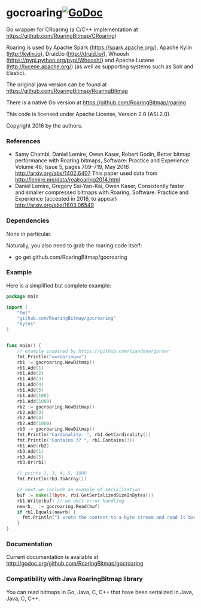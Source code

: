 # gocroaring[![GoDoc](https://godoc.org/github.com/RoaringBitmap/gocroaring?status.svg)](https://godoc.org/github.com/RoaringBitmap/gocroaring)
Go wrapper for CRoaring (a C/C++ implementation at https://github.com/RoaringBitmap/CRoaring)

Roaring is  used by Apache Spark (https://spark.apache.org/), Apache Kylin (http://kylin.io),
Druid.io (http://druid.io/), Whoosh (https://pypi.python.org/pypi/Whoosh/)
and  Apache Lucene (http://lucene.apache.org/) (as well as supporting systems
such as Solr and Elastic).

The original java version can be found at https://github.com/RoaringBitmap/RoaringBitmap

There is a native Go version at https://github.com/RoaringBitmap/roaring


This code is licensed under Apache License, Version 2.0 (ASL2.0).

Copyright 2016 by the authors.


### References

-  Samy Chambi, Daniel Lemire, Owen Kaser, Robert Godin,
Better bitmap performance with Roaring bitmaps,
Software: Practice and Experience Volume 46, Issue 5, pages 709–719, May 2016
http://arxiv.org/abs/1402.6407 This paper used data from http://lemire.me/data/realroaring2014.html
- Daniel Lemire, Gregory Ssi-Yan-Kai, Owen Kaser, Consistently faster and smaller compressed bitmaps with Roaring, Software: Practice and Experience (accepted in 2016, to appear) http://arxiv.org/abs/1603.06549



### Dependencies

None in particular.

Naturally, you also need to grab the roaring code itself:
  - go get github.com/RoaringBitmap/gocroaring


### Example

Here is a simplified but complete example:

```go
package main

import (
    "fmt"
    "github.com/RoaringBitmap/gocroaring"
    "bytes"
)


func main() {
    // example inspired by https://github.com/fzandona/goroar
    fmt.Println("==roaring==")
    rb1 := gocroaring.NewBitmap()
    rb1.Add(1)
    rb1.Add(2)
    rb1.Add(3)
    rb1.Add(4)
    rb1.Add(5)
    rb1.Add(100)
    rb1.Add(1000)
    rb2 := gocroaring.NewBitmap()
    rb2.Add(3)
    rb2.Add(4)
    rb2.Add(1000)
    rb3 := gocroaring.NewBitmap()
    fmt.Println("Cardinality: ", rb1.GetCardinality())
    fmt.Println("Contains 3? ", rb1.Contains(3))
    rb1.And(rb2)
    rb3.Add(1)
    rb3.Add(5)
    rb3.Or(rb1)

    // prints 1, 3, 4, 5, 1000
    fmt.Println(rb3.ToArray())

    // next we include an example of serialization
    buf := make([]byte, rb1.GetSerializedSizeInBytes())
    rb1.Write(buf) // we omit error handling
    newrb,_ := gocroaring.Read(buf)
    if rb1.Equals(newrb) {
      fmt.Println("I wrote the content to a byte stream and read it back.")
    }
}
```

### Documentation

Current documentation is available at http://godoc.org/github.com/RoaringBitmap/gocroaring

### Compatibility with Java RoaringBitmap library

You can read bitmaps in Go, Java, C, C++ that have been serialized in Java, Java, C, C++.
